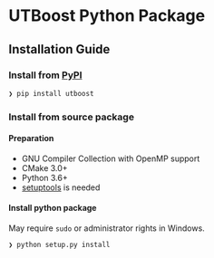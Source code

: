 # UTBoost Python Package

## Installation Guide

### Install from [PyPI](https://pypi.org/project/lightgbm)

```bash
❯ pip install utboost
```

### Install from source package
#### Preparation

* GNU Compiler Collection with OpenMP support
* CMake 3.0+
* Python 3.6+
* [setuptools](https://pypi.python.org/pypi/setuptools) is needed

#### Install python package
May require `sudo` or administrator rights in Windows.
```bash
❯ python setup.py install
```

